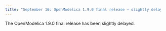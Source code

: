 ```yaml
---
title: "September 16: OpenModelica 1.9.0 final release – slightly delayed"
---
```

The OpenModelica 1.9.0 final release has been slightly delayed.